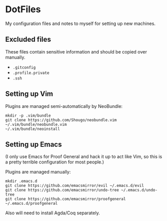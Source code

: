 # DotFiles

My configuration files and notes to myself for setting up new machines.


## Excluded files

These files contain sensitive information and should be copied over manually.

 * `.gitconfig`
 * `.profile.private`
 * `.ssh`


## Setting up Vim

Plugins are managed semi-automatically by NeoBundle:

    mkdir -p .vim/bundle
    git clone https://github.com/Shougo/neobundle.vim ~/.vim/bundle/neobundle.vim
    ~/.vim/bundle/neoinstall


## Setting up Emacs

(I only use Emacs for Proof General and hack it up to act like Vim, so this is
a pretty terrible configuration for most people.)

Plugins are managed manually:

    mkdir .emacs.d
    git clone https://github.com/emacsmirror/evil ~/.emacs.d/evil
    git clone https://github.com/emacsmirror/undo-tree ~/.emacs.d/undo-tree
    git clone https://github.com/emacsmirror/proofgeneral ~/.emacs.d/proofgeneral

Also will need to install Agda/Coq separately.
